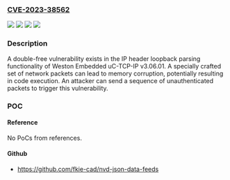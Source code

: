### [CVE-2023-38562](https://cve.mitre.org/cgi-bin/cvename.cgi?name=CVE-2023-38562)
![](https://img.shields.io/static/v1?label=Product&message=uC-TCP-IP&color=blue)
![](https://img.shields.io/static/v1?label=Version&message=3.06.01%20&color=brightgreen)
![](https://img.shields.io/static/v1?label=Version&message=v3.06.01%20&color=brightgreen)
![](https://img.shields.io/static/v1?label=Vulnerability&message=CWE-415%3A%20Double%20Free&color=brightgreen)

### Description

A double-free vulnerability exists in the IP header loopback parsing functionality of Weston Embedded uC-TCP-IP v3.06.01. A specially crafted set of network packets can lead to memory corruption, potentially resulting in code execution. An attacker can send a sequence of unauthenticated packets to trigger this vulnerability.

### POC

#### Reference
No PoCs from references.

#### Github
- https://github.com/fkie-cad/nvd-json-data-feeds

